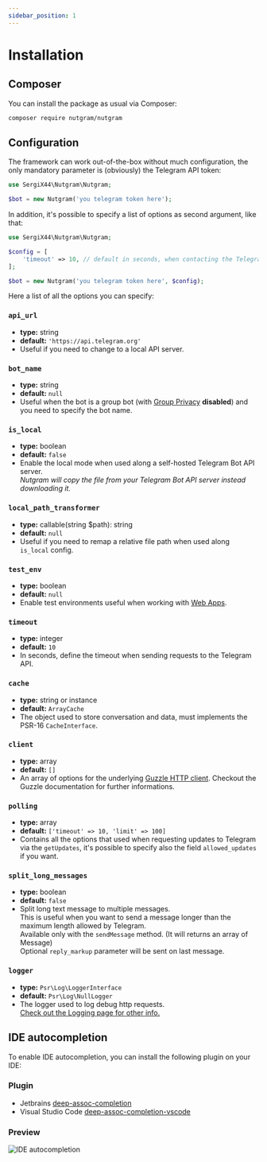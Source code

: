 ```yaml
---
sidebar_position: 1
---
```


# Installation

## Composer

You can install the package as usual via Composer:

```bash
composer require nutgram/nutgram
```

## Configuration

The framework can work out-of-the-box without much configuration, the only mandatory parameter is (obviously) the
Telegram API token:

```php
use SergiX44\Nutgram\Nutgram;

$bot = new Nutgram('you telegram token here');
```

In addition, it's possible to specify a list of options as second argument, like that:

```php
use SergiX44\Nutgram\Nutgram;

$config = [
    'timeout' => 10, // default in seconds, when contacting the Telegram API
];

$bot = new Nutgram('you telegram token here', $config);
```

Here a list of all the options you can specify:

### `api_url`

- **type:** string
- **default:** `'https://api.telegram.org'`
- Useful if you need to change to a local API server.

### `bot_name`

- **type:** string
- **default:** `null`
- Useful when the bot is a group bot (with [Group Privacy](https://core.telegram.org/bots/features#privacy-mode) **disabled**) and you need to specify the bot name.

### `is_local`

- **type:** boolean
- **default:** `false`
- Enable the local mode when used along a self-hosted Telegram Bot API server.<br/>
_Nutgram will copy the file from your Telegram Bot API server instead downloading it._

### `local_path_transformer`

- **type:** callable(string $path): string
- **default:** `null`
- Useful if you need to remap a relative file path when used along `is_local` config.

### `test_env`

- **type:** boolean
- **default:** `null`
- Enable test environments useful when working with [Web Apps](https://core.telegram.org/bots/webapps#testing-web-apps).

### `timeout`

- **type:** integer
- **default:** `10`
- In seconds, define the timeout when sending requests to the Telegram API.

### `cache`

- **type:** string or instance
- **default:** `ArrayCache`
- The object used to store conversation and data, must implements the PSR-16 `CacheInterface`.

### `client`

- **type:** array
- **default:** `[]`
- An array of options for the underlying [Guzzle HTTP client](https://docs.guzzlephp.org/en/stable/quickstart.html).
  Checkout the Guzzle documentation for further informations.

### `polling`

- **type:** array
- **default:** `['timeout' => 10, 'limit' => 100]`
- Contains all the options that used when requesting updates to Telegram via the `getUpdates`, it's possible to specify
  also the field `allowed_updates` if you want.

### `split_long_messages`

- **type:** boolean
- **default:** `false`
- Split long text message to multiple messages.<br/>
This is useful when you want to send a message longer than the maximum length allowed by Telegram.<br/>
Available only with the `sendMessage` method. (It will returns an array of Message)<br/>
Optional `reply_markup` parameter will be sent on last message.

### `logger` 
- **type:** `Psr\Log\LoggerInterface`
- **default:** `Psr\Log\NullLogger`
- The logger used to log debug http requests.<br/>
  [Check out the Logging page for other info.](logging)

## IDE autocompletion

To enable IDE autocompletion, you can install the following plugin on your IDE:


### Plugin
- Jetbrains [deep-assoc-completion](https://plugins.jetbrains.com/plugin/9927-deep-assoc-completion)
- Visual Studio Code [deep-assoc-completion-vscode](https://marketplace.visualstudio.com/items?itemName=klesun.deep-assoc-completion-vscode)

### Preview
![IDE autocompletion](https://i.imgur.com/mnsLRsZ.gif)